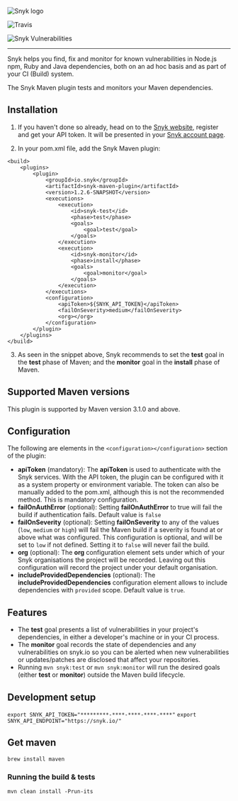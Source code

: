 ![Snyk logo](https://snyk.io/style/asset/logo/snyk-print.svg)

![Travis](https://img.shields.io/travis/snyk/snyk-maven-plugin.svg)

![Snyk Vulnerabilities](https://img.shields.io/snyk/vulnerabilities/github/snyk/snyk-maven-plugin.svg)

***

Snyk helps you find, fix and monitor for known vulnerabilities in Node.js npm, Ruby and Java dependencies, both on an ad hoc basis and as part of your CI (Build) system.

The Snyk Maven plugin tests and monitors your Maven dependencies.

## Installation

1. If you haven't done so already, head on to the [Snyk website](https://snyk.io), register and get your API token. It will be presented in your [Snyk account page](https://snyk.io/account/).

2. In your pom.xml file, add the Snyk Maven plugin:

```
<build>
    <plugins>
        <plugin>
            <groupId>io.snyk</groupId>
            <artifactId>snyk-maven-plugin</artifactId>
            <version>1.2.6-SNAPSHOT</version>
            <executions>
                <execution>
                    <id>snyk-test</id>
                    <phase>test</phase>
                    <goals>
                        <goal>test</goal>
                    </goals>
                </execution>
                <execution>
                    <id>snyk-monitor</id>
                    <phase>install</phase>
                    <goals>
                        <goal>monitor</goal>
                    </goals>
                </execution>
            </executions>
            <configuration>
                <apiToken>${SNYK_API_TOKEN}</apiToken>
                <failOnSeverity>medium</failOnSeverity>
                <org></org>
            </configuration>
        </plugin>
    </plugins>
</build>
```

3. As seen in the snippet above, Snyk recommends to set the **test** goal in the **test** phase of Maven; and the **monitor** goal in the **install** phase of Maven.

## Supported Maven versions

This plugin is supported by Maven version 3.1.0 and above.

## Configuration

The following are elements in the `<configuration></configuration>` section of the plugin:

- **apiToken** (mandatory): The **apiToken** is used to authenticate with the Snyk services. With the API token, the plugin can be configured with it as a system property or environment variable. The token can also be manually added to the pom.xml, although this is not the recommended method. This is mandatory configuration.
- **failOnAuthError** (optional): Setting **failOnAuthError** to true will fail the build if authentication fails. Default value is `false`
- **failOnSeverity** (optional): Setting **failOnSeverity** to any of the values (`low`, `medium` or `high`) will fail the Maven build if a severity is found at or above what was configured. This configuration is optional, and will be set to `low` if not defined. Setting it to `false` will never fail the build.
- **org** (optional): The **org** configuration element sets under which of your Snyk organisations the project will be recorded. Leaving out this configuration will record the project under your default organisation.
- **includeProvidedDependencies** (optional): The **includeProvidedDependencies** configuration element allows to include dependencies with `provided` scope. Default value is `true`.

## Features

- The **test** goal presents a list of vulnerabilities in your project's dependencies, in either a developer's machine or in your CI process.
- The **monitor** goal records the state of dependencies and any vulnerabilities on snyk.io so you can be alerted when new vulnerabilities or updates/patches are disclosed that affect your repositories.
- Running `mvn snyk:test` or `mvn snyk:monitor` will run the desired goals (either **test** or **monitor**) outside the Maven build lifecycle.


## Development setup
`export SNYK_API_TOKEN="*********-****-****-****-****"`
`export SNYK_API_ENDPOINT="https://snyk.io/"`
## Get maven
`brew install maven`
### Running the build & tests
`mvn clean install -Prun-its`
